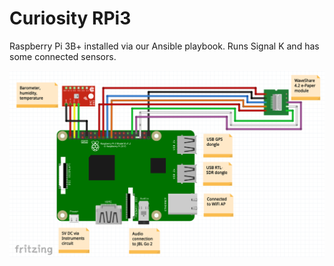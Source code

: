 Curiosity RPi3
==============

Raspberry Pi 3B+ installed via our Ansible playbook. Runs Signal K and has some connected sensors.

![Sensor wiring](https://github.com/meri-imperiumi/curiosity/raw/master/devices/rpi/raspberry-sensors.png)
